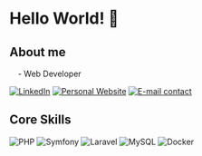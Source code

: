 <h1>Hello World! 👋</h1>

<h2>About me</h2>
<p><img src="https://cdn-icons-png.flaticon.com/512/197/197560.png" width="11"/> - Web Developer</p>
<p>
  <a href="https://www.linkedin.com/in/gaelpaquien/" target="_blank"><img alt="LinkedIn" src="https://img.shields.io/badge/LinkedIn-0A66C2?logo=linkedin&logoColor=fff&style=flat" /></a>
  <a href="https://www.gaelpaquien.com" target="_blank"><img alt="Personal Website" src="https://img.shields.io/badge/www.gaelpaquien.com%20-0D0D0D" /></a>
  <a href="mailto:contact@gaelpaquien.com"><img alt="E-mail contact" src="https://img.shields.io/badge/contact@gaelpaquien.com%20-0D0D0D" /></a>
</p>

<h2>Core Skills</h2>
<p>
  <img alt="PHP" src="https://img.shields.io/badge/PHP-777BB4?logo=php&logoColor=fff&style=flat" />
  <img alt="Symfony" src="https://img.shields.io/badge/Symfony-000?logo=symfony&logoColor=fff&style=flat" />
  <img alt="Laravel" src="https://img.shields.io/badge/Laravel-FF2D20?logo=laravel&logoColor=fff&style=flat" />
  <img alt="MySQL" src="https://img.shields.io/badge/MySQL-005C84?style=flat-square&logo=mysql&logoColor=white" />
  <img alt="Docker" src="https://img.shields.io/badge/Docker-2496ED?logo=docker&logoColor=fff&style=flat" />
</p>

